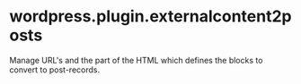 # wordpress.plugin.externalcontent2posts
Manage URL's and the part of the HTML which defines the blocks to convert to post-records.
